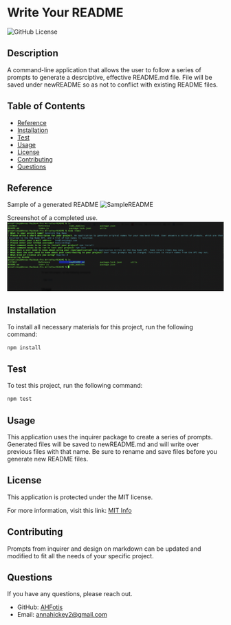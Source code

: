 # Write Your README

![GitHub License](https://img.shields.io/badge/License-MIT-blue.svg)

  ## Description

  A command-line application that allows the user to follow a series of prompts to generate a desrciptive, effective README.md file. File will be saved under newREADME so as not to conflict with existing README files.

  ## Table of Contents

  * [Reference](#reference)
  * [Installation](#installation)
  * [Test](#test)
  * [Usage](#usage)
  * [License](#license)
  * [Contributing](#contributing)
  * [Questions](#questions)
  
  ## Reference
  Sample of a generated README
 ![SampleREADME](Reference/sampleREADME.gif)

  Screenshot of a completed use.
  ![Terminal Shot](Reference/Terminal.png)

  ## Installation

  To install all necessary materials for this project, run the following command:

  ```bash
  npm install
```

  ## Test

  To test this project, run the following command:

  ```bash
  npm test
```

  ## Usage

  This application uses the inquirer package to create a series of prompts. Generated files will be saved to newREADME.md and will write over previous files with that name. Be sure to rename and save files before you generate new README files.

  ## License

  This application is protected under the MIT license.

  For more information, visit this link: [MIT Info](https://opensource.org/licenses/MIT)

  ## Contributing
  Prompts from inquirer and design on markdown can be updated and modified to fit all the needs of your specific project.

  ## Questions

  If you have any questions, please reach out.
  * GitHub: [AHFotis](https://github.com/AHFotis)
  * Email: annahickey2@gmail.com


